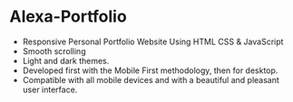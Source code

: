 # Alexa-Portfolio

- Responsive Personal Portfolio Website Using HTML CSS & JavaScript
- Smooth scrolling
- Light and dark themes.
- Developed first with the Mobile First methodology, then for desktop.
- Compatible with all mobile devices and with a beautiful and pleasant user interface.
